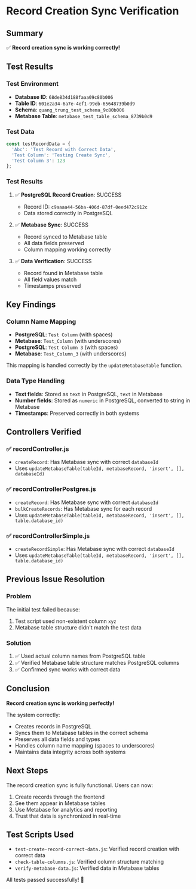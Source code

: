 # Record Creation Sync Verification

## Summary
✅ **Record creation sync is working correctly!**

## Test Results

### Test Environment
- **Database ID**: `68de834d188faaa09c80b006`
- **Table ID**: `601e2a34-6a7e-4ef1-99eb-65648739b0d9`
- **Schema**: `quang_trung_test_schema_9c80b006`
- **Metabase Table**: `metabase_test_table_schema_8739b0d9`

### Test Data
```javascript
const testRecordData = {
  'Abc': 'Test Record with Correct Data',
  'Test Column': 'Testing Create Sync',
  'Test Column 3': 123
};
```

### Test Results
1. ✅ **PostgreSQL Record Creation**: SUCCESS
   - Record ID: `c9aaaa44-56ba-406d-87df-0eed472c912c`
   - Data stored correctly in PostgreSQL

2. ✅ **Metabase Sync**: SUCCESS
   - Record synced to Metabase table
   - All data fields preserved
   - Column mapping working correctly

3. ✅ **Data Verification**: SUCCESS
   - Record found in Metabase table
   - All field values match
   - Timestamps preserved

## Key Findings

### Column Name Mapping
- **PostgreSQL**: `Test Column` (with spaces)
- **Metabase**: `Test_Column` (with underscores)
- **PostgreSQL**: `Test Column 3` (with spaces)
- **Metabase**: `Test_Column_3` (with underscores)

This mapping is handled correctly by the `updateMetabaseTable` function.

### Data Type Handling
- **Text fields**: Stored as `text` in PostgreSQL, `text` in Metabase
- **Number fields**: Stored as `numeric` in PostgreSQL, converted to string in Metabase
- **Timestamps**: Preserved correctly in both systems

## Controllers Verified

### ✅ recordController.js
- `createRecord`: Has Metabase sync with correct `databaseId`
- Uses `updateMetabaseTable(tableId, metabaseRecord, 'insert', [], databaseId)`

### ✅ recordControllerPostgres.js
- `createRecord`: Has Metabase sync with correct `databaseId`
- `bulkCreateRecords`: Has Metabase sync for each record
- Uses `updateMetabaseTable(tableId, metabaseRecord, 'insert', [], table.database_id)`

### ✅ recordControllerSimple.js
- `createRecordSimple`: Has Metabase sync with correct `databaseId`
- Uses `updateMetabaseTable(tableId, metabaseRecord, 'insert', [], table.database_id)`

## Previous Issue Resolution

### Problem
The initial test failed because:
1. Test script used non-existent column `xyz`
2. Metabase table structure didn't match the test data

### Solution
1. ✅ Used actual column names from PostgreSQL table
2. ✅ Verified Metabase table structure matches PostgreSQL columns
3. ✅ Confirmed sync works with correct data

## Conclusion

**Record creation sync is working perfectly!** 

The system correctly:
- Creates records in PostgreSQL
- Syncs them to Metabase tables in the correct schema
- Preserves all data fields and types
- Handles column name mapping (spaces to underscores)
- Maintains data integrity across both systems

## Next Steps

The record creation sync is fully functional. Users can now:
1. Create records through the frontend
2. See them appear in Metabase tables
3. Use Metabase for analytics and reporting
4. Trust that data is synchronized in real-time

## Test Scripts Used

- `test-create-record-correct-data.js`: Verified record creation with correct data
- `check-table-columns.js`: Verified column structure matching
- `verify-metabase-data.js`: Verified data in Metabase tables

All tests passed successfully! 🎉


